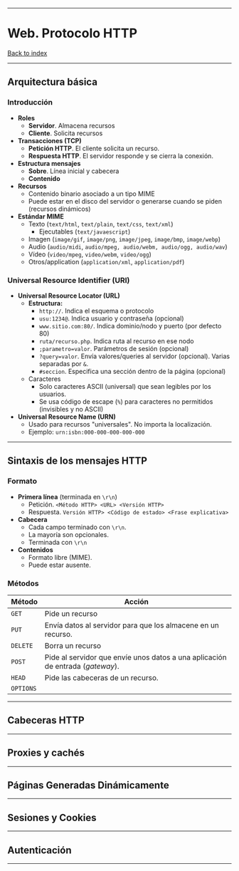 
---
# Web. Protocolo HTTP

[Back to index](../CS/OS/README.md)

---
## Arquitectura básica
### Introducción
- **Roles**
	- **Servidor**. Almacena recursos
	- **Cliente**. Solicita recursos
- **Transacciones (TCP)**
	- **Petición HTTP**. El cliente solicita un recurso.
	- **Respuesta HTTP**. El servidor responde y se cierra la conexión.
- **Estructura mensajes**
	- **Sobre**. Línea inicial y cabecera
	- **Contenido**
- **Recursos**
	- Contenido binario asociado a un tipo MIME
	- Puede estar en el disco del servidor o generarse cuando se piden (recursos dinámicos)
- **Estándar MIME**
	- Texto (`text/html`, `text/plain`, `text/css`, `text/xml`)
		- Ejecutables (`text/javaescript`)
	- Imagen (`image/gif`, `image/png`, `image/jpeg`, `image/bmp`, `image/webp`)
	- Audio (`audio/midi`, `audio/mpeg, audio/webm, audio/ogg, audio/wav`)
	- Vídeo (`video/mpeg`, `video/webm`, `video/ogg`)
	- Otros/application (`application/xml`, `application/pdf`)
### Universal Resource Identifier (URI)
- **Universal Resource Locator (URL)**
	- **Estructura:**
		- `http://`. Indica el esquema o protocolo
		- `usu:1234@`. Indica usuario y contraseña (opcional)
		- `www.sitio.com:80/`. Indica dominio/nodo y puerto (por defecto 80)
		- `ruta/recurso.php`. Indica ruta al recurso en ese nodo
		- `;parametro=valor`. Parámetros de sesión (opcional)
		- `?query=valor`. Envía valores/queries al servidor (opcional). Varias separadas por `&`.
		- `#seccion`. Especifica una sección dentro de la página (opcional)
	- Caracteres
		- Solo caracteres ASCII (universal) que sean legibles por los usuarios.
		- Se usa código de escape (`%`) para caracteres no permitidos (invisibles y no ASCII)
- **Universal Resource Name (URN)**
	- Usado para recursos "universales". No importa la localización.
	- Ejemplo: `urn:isbn:000-000-000-000-000`
---
## Sintaxis de los mensajes HTTP
### Formato
- **Primera línea** (terminada en `\r\n`)
	- Petición. `<Método HTTP> <URL> <Versión HTTP>`
	- Respuesta. `Versión HTTP> <Código de estado> <Frase explicativa>`
- **Cabecera**
	- Cada campo terminado con `\r\n`.
	- La mayoría son opcionales.
	- Terminada con `\r\n`
- **Contenidos**
	- Formato libre (MIME).
	- Puede estar ausente.
### Métodos


| **Método** | **Acción**                                                                     |
| ---------- | ------------------------------------------------------------------------------ |
| `GET`      | Pide un recurso                                                                |
| `PUT`      | Envía datos al servidor para que los almacene en un recurso.                   |
| `DELETE`   | Borra un recurso                                                               |
| `POST`     | Pide al servidor que envíe unos datos a una aplicación de entrada (*gateway*). |
| `HEAD`     | Pide las cabeceras de un recurso.                                              |
| `OPTIONS`  |                                                                                |

---
## Cabeceras HTTP


---
## Proxies y cachés


---
## Páginas Generadas Dinámicamente


---
## Sesiones y Cookies


---
## Autenticación


---